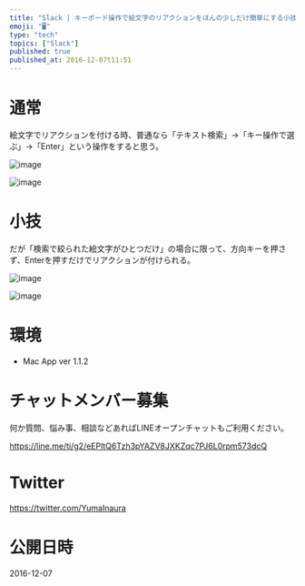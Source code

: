 ```yaml
---
title: "Slack | キーボード操作で絵文字のリアクションをほんの少しだけ簡単にする小技"
emoji: "🖥"
type: "tech"
topics: ["Slack"]
published: true
published_at: 2016-12-07t11:51
---
```


# 通常

絵文字でリアクションを付ける時、普通なら「テキスト検索」→「キー操作で選ぶ」→「Enter」という操作をすると思う。

![image](https://qiita-image-store.s3.amazonaws.com/0/89618/de340051-6353-d7be-8e0d-fade16e2744c.png)

![image](https://qiita-image-store.s3.amazonaws.com/0/89618/2dba862d-cf76-8826-358c-ae054864356c.png)


# 小技

だが「検索で絞られた絵文字がひとつだけ」の場合に限って、方向キーを押さず、Enterを押すだけでリアクションが付けられる。

![image](https://qiita-image-store.s3.amazonaws.com/0/89618/916b4170-41c3-37fa-933a-e52fdc104e6d.png)

![image](https://qiita-image-store.s3.amazonaws.com/0/89618/6abfa5ea-1f0c-9b4a-3b3b-ab82fa34437f.png)



# 環境

- Mac App ver 1.1.2








<!-- Update From Qiita API -->

# チャットメンバー募集


何か質問、悩み事、相談などあればLINEオープンチャットもご利用ください。

https://line.me/ti/g2/eEPltQ6Tzh3pYAZV8JXKZqc7PJ6L0rpm573dcQ





# Twitter


https://twitter.com/YumaInaura


<!-- Update From Qiita API -->



# 公開日時

2016-12-07
